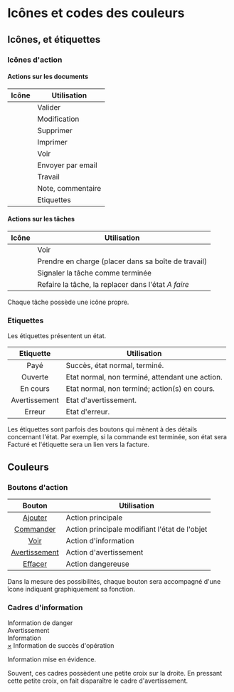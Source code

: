 # Icônes et codes des couleurs


## Icônes, et étiquettes

### Icônes d'action

#### Actions sur les documents

Icône | Utilisation
:----:|-------------
<span class="glyphicon glyphicon-ok"></span> | Valider
<span class="glyphicon glyphicon-pencil"></span> | Modification
<span class="glyphicon glyphicon-remove"></span> | Supprimer
<span class="glyphicon glyphicon-print"></span> | Imprimer
<span class="glyphicon glyphicon-eye-open"></span> | Voir
<span class="glyphicon glyphicon-envelope"></span> | Envoyer par email
<span class="glyphicon glyphicon-tasks"></span> | Travail
<span class="glyphicon glyphicon-edit"></span> | Note, commentaire
<span class="glyphicon glyphicon-tag"></span> | Etiquettes



#### Actions sur les tâches

Icône | Utilisation
:----:|-------------
<span class="glyphicon glyphicon-eye-open"></span> | Voir
<span class="glyphicon glyphicon-inbox"></span> | Prendre en charge (placer dans sa boîte de travail)
<span class="glyphicon glyphicon-ok-sign"></span> | Signaler la tâche comme terminée
<span class="glyphicon glyphicon-remove"></span> | Refaire la tâche, la replacer dans l'état _A faire_


Chaque tâche possède une icône propre.


### Etiquettes

Les étiquettes présentent un état.

Etiquette | Utilisation
:--------:|-------------
<span class="label label-success">Payé</span> | Succès, état normal, terminé.
<span class="label label-primary">Ouverte</span> | Etat normal, non terminé, attendant une action.
<span class="label label-info">En cours</span> | Etat normal, non terminé; action(s) en cours.
<span class="label label-warning">Avertissement</span> | Etat d'avertissement.
<span class="label label-danger">Erreur</span> | Etat d'erreur.

Les étiquettes sont parfois des boutons qui mènent à des détails concernant l'état.
Par exemple, si la commande est terminée, son état sera <span class="label label-success">Facturé</span> et l'étiquette sera un lien vers la facture.

## Couleurs

### Boutons d'action


Bouton | Utilisation
:-----:|-------------
<a class="btn btn-primary" href="#" title="Ajouter"><span class="glyphicon glyphicon-plus"></span>  Ajouter</a> | Action principale
<a class="btn btn-success" href="#" title="Commander"><span class="glyphicon glyphicon-ok"></span>  Commander</a> | Action principale modifiant l'état de l'objet
<a class="btn btn-info" href="#" title="Voir"><span class="glyphicon glyphicon-eye-open"></span>  Voir</a> | Action d'information
<a class="btn btn-warning" href="#" title="Avertissement"><span class="glyphicon glyphicon-warning-sign"></span>  Avertissement</a> | Action d'avertissement
<a class="btn btn-danger" href="#" title="Effacer"><span class="glyphicon glyphicon-remove"></span>  Effacer</a> | Action dangereuse


Dans la mesure des possibilités, chaque bouton sera accompagné d'une îcone indiquant graphiquement sa fonction.



### Cadres d'information

<div class="alert alert-danger">
Information de danger
</div>


<div class="alert alert-warning">
Avertissement
</div>


<div class="alert alert-info">
Information
</div>



<div class="alert alert-success">
<a href="#" class="close" data-dismiss="alert">&times;</a>
Information de succès d'opération
</div>



<div class="alert bg-primary">
<p>Information mise en évidence.</p>
</div>


Souvent, ces cadres possèdent une petite croix sur la droite.
En pressant cette petite croix, on fait disparaître le cadre d'avertissement.

